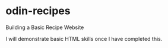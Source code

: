 # odin-recipes
Building a Basic Recipe Website

I will demonstrate basic HTML skills once I have completed this.